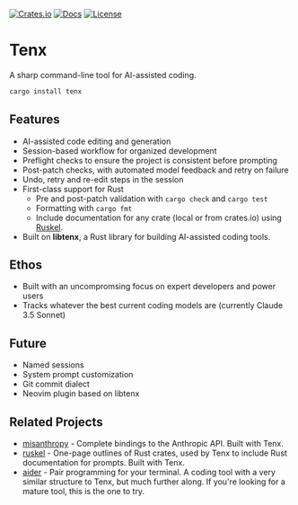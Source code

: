 [![Crates.io](https://img.shields.io/crates/v/tenx.svg)](https://crates.io/crates/tenx)
[![Docs](https://docs.rs/tenx/badge.svg)](https://docs.rs/tenx)
[![License](https://img.shields.io/badge/license-MIT-blue.svg)](https://opensource.org/licenses/MIT)

# Tenx

A sharp command-line tool for AI-assisted coding.

```bash
cargo install tenx
```


## Features

- AI-assisted code editing and generation
- Session-based workflow for organized development
- Preflight checks to ensure the project is consistent before prompting
- Post-patch checks, with automated model feedback and retry on failure
- Undo, retry and re-edit steps in the session
- First-class support for Rust
    - Pre and post-patch validation with `cargo check` and `cargo test`
    - Formatting with `cargo fmt`
    - Include documentation for any crate (local or from crates.io)
      using [Ruskel](https://github.com/cortesi/ruskel).
- Built on **libtenx**, a Rust library for building AI-assisted coding tools.


## Ethos

- Built with an uncompromsing focus on expert developers and power users
- Tracks whatever the best current coding models are (currently Claude 3.5 Sonnet)


## Future

- Named sessions
- System prompt customization
- Git commit dialect
- Neovim plugin based on libtenx


## Related Projects

- [misanthropy](https://github.com/cortesi/misanthropy) - Complete bindings to the Anthropic API. Built with Tenx.
- [ruskel](https://github.com/cortesi/ruskel) - One-page outlines of Rust
  crates, used by Tenx to include Rust documentation for prompts. Built with Tenx.
- [aider](https://github.com/Aider-AI/aider) - Pair programming for your
  terminal. A coding tool with a very similar structure to Tenx, but much
  further along. If you're looking for a mature tool, this is the one to try.

